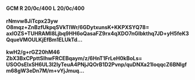 #### GCM R 20/0c/400 L 20/0c/400
**rNmvw8JiTcpx23yw**<br/>**O8mqz+ZnBzfUkpqSVkTIWr/6GDytxunsK+KKPXSYQ78=**<br/>**axIOZS+TUHRAMl8Ljbq9HH6oQasaFZ9rx4qXDO7nGIbkthq7JD+yH5feK3QqueVMOULKjEfBm1ELUkTd...**<br/><br/>
**kwH2/g+rGZ20hM46**<br/>**ZbX3BxCPpttSIhwFRCEBqaym/z/6HnT1FrLeH0kBoLs=**<br/>**USOOsEIxSH6UL3l2lyTeuA4PNjJQOrB1D2Pvnp/quDNXa21IoqqcZ6BNlgfm68gW3eDn7M/m+vYjJmuq...**